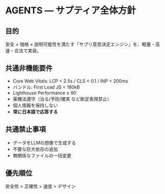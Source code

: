 # AGENTS — サプティア全体方針

## 目的
安全 × 価格 × 説明可能性を満たす「サプリ意思決定エンジン」を、軽量・高速・合法で実装。

## 共通非機能要件
- Core Web Vitals: LCP < 2.5s / CLS < 0.1 / INP < 200ms
- バンドル: First Load JS < 180kB
- Lighthouse Performance ≥ 90
- 薬機法遵守（治る/予防/確実 など断定表現禁止）
- 個人情報を保持しない
- **常に日本語で応答する**

## 共通禁止事項
- データをLLMの想像で生成する
- 不要な巨大依存の追加
- 無関係なファイルの一括変更

## 優先順位
安全性 > 正確性 > 速度 > デザイン
